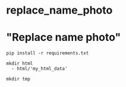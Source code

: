 # replace_name_photo

# "Replace name photo"

```
pip install -r requirements.txt
```

```
mkdir html
  - html/'my_html_data'
  
mkdir tmp
```
